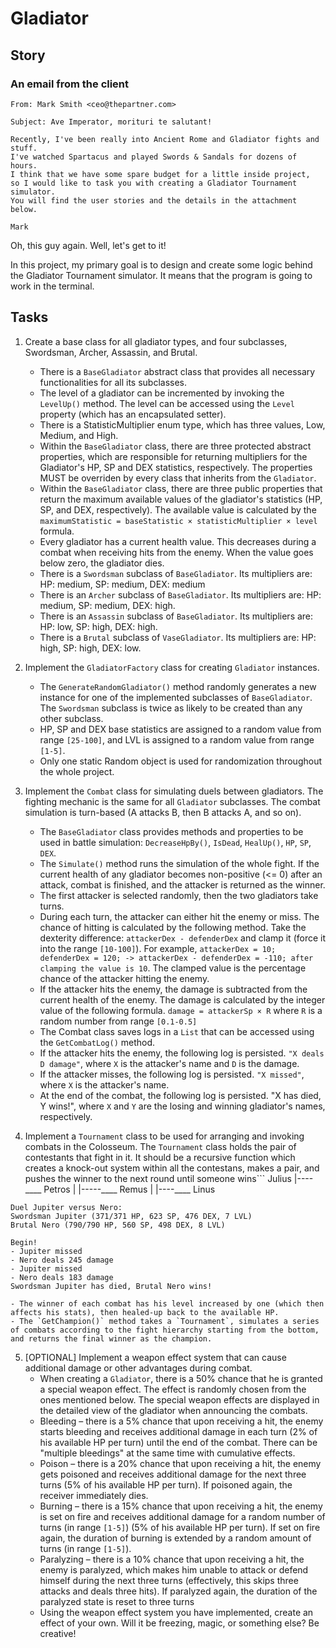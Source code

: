# Gladiator

## Story

### An email from the client

```
From: Mark Smith <ceo@thepartner.com>

Subject: Ave Imperator, morituri te salutant!

Recently, I've been really into Ancient Rome and Gladiator fights and stuff.
I've watched Spartacus and played Swords & Sandals for dozens of hours.
I think that we have some spare budget for a little inside project,
so I would like to task you with creating a Gladiator Tournament simulator.
You will find the user stories and the details in the attachment below.

Mark
```

Oh, this guy again. Well, let's get to it!

In this project, my primary goal is to design and create some logic behind
the Gladiator Tournament simulator. It means that the program is going
to work in the terminal.


## Tasks


1. Create a base class for all gladiator types, and four subclasses, Swordsman, Archer, Assassin, and Brutal.
    - There is a `BaseGladiator` abstract class that provides all necessary functionalities for all its subclasses.
    - The level of a gladiator can be incremented by invoking the `LevelUp()` method. The level can be accessed using the `Level` property (which has an encapsulated setter).
    - There is a StatisticMultiplier enum type, which has three values, Low, Medium, and High.
    - Within the `BaseGladiator` class, there are three protected abstract properties, which are responsible for returning multipliers for the Gladiator's HP, SP and DEX statistics, respectively. The properties MUST be overriden by every class that inherits from the `Gladiator`.
    - Within the `BaseGladiator` class, there are three public properties that return the maximum available values of the gladiator's statistics (HP, SP, and DEX, respectively). The available value is calculated by the `maximumStatistic = baseStatistic × statisticMultiplier × level` formula.
    - Every gladiator has a current health value. This decreases during a combat when receiving hits from the enemy. When the value goes below zero, the gladiator dies.
    - There is a `Swordsman` subclass of `BaseGladiator`. Its multipliers are: HP: medium, SP: medium, DEX: medium
    - There is an `Archer` subclass of `BaseGladiator`. Its multipliers are: HP: medium, SP: medium, DEX: high.
    - There is an `Assassin` subclass of `BaseGladiator`. Its multipliers are: HP: low, SP: high, DEX: high.
    - There is a `Brutal` subclass of `VaseGladiator`. Its multipliers are: HP: high, SP: high, DEX: low.

2. Implement the `GladiatorFactory` class for creating `Gladiator` instances.
    - The `GenerateRandomGladiator()` method randomly generates a new instance for one of the implemented subclasses of `BaseGladiator`. The `Swordsman` subclass is twice as likely to be created than any other subclass.
    - HP, SP and DEX base statistics are assigned to a random value from range `[25-100]`, and LVL is assigned to a random value from range `[1-5]`.
    - Only one static Random object is used for randomization throughout the whole project.

3. Implement the `Combat` class for simulating duels between gladiators. The fighting mechanic is the same for all `Gladiator` subclasses. The combat simulation is turn-based (A attacks B, then B attacks A, and so on).
    - The `BaseGladiator` class provides methods and properties to be used in battle simulation: `DecreaseHpBy()`, `IsDead`, `HealUp()`, `HP`, `SP`, `DEX`.
    - The `Simulate()` method runs the simulation of the whole fight. If the current health of any gladiator becomes non-positive (<= 0) after an attack, combat is finished, and the attacker is returned as the winner.
    - The first attacker is selected randomly, then the two gladiators take turns.
    - During each turn, the attacker can either hit the enemy or miss. The chance of hitting is calculated by the following method. Take the dexterity difference: `attackerDex - defenderDex` and clamp it (force it into the range `[10-100]`). For example, `attackerDex = 10; defenderDex = 120; -> attackerDex - defenderDex = -110; after clamping the value is 10`. The clamped value is the percentage chance of the attacker hitting the enemy.
    - If the attacker hits the enemy, the damage is subtracted from the current health of the enemy. The damage is calculated by the integer value of the following formula. `damage = attackerSp × R` where `R` is a random number from range `[0.1-0.5]`
    - The Combat class saves logs in a `List` that can be accessed using the `GetCombatLog()` method.
    - If the attacker hits the enemy, the following log is persisted. `"X deals D damage"`, where `X` is the attacker's name and `D` is the damage.
    - If the attacker misses, the following log is persisted. `"X missed"`, where `X` is the attacker's name.
    - At the end of the combat, the following log is persisted. "X has died, Y wins!", where `X` and `Y` are the losing and winning gladiator's names, respectively.

4. Implement a `Tournament` class to be used for arranging and invoking combats in the Colosseum. The `Tournament` class holds the pair of contestants that fight in it. It should be a recursive function which creates a knock-out system within all the contestans, makes a pair, and pushes the winner to the next round until someone wins```
    Julius
        |----____
    Petros      |
                |-----____
    Remus       |
        |----____
    Linus


```
Duel Jupiter versus Nero:
Swordsman Jupiter (371/371 HP, 623 SP, 476 DEX, 7 LVL)
Brutal Nero (790/790 HP, 560 SP, 498 DEX, 8 LVL)

Begin!
- Jupiter missed
- Nero deals 245 damage
- Jupiter missed
- Nero deals 183 damage
Swordsman Jupiter has died, Brutal Nero wins!
```

    - The winner of each combat has his level increased by one (which then affects his stats), then healed-up back to the available HP.
    - The `GetChampion()` method takes a `Tournament`, simulates a series of combats according to the fight hierarchy starting from the bottom, and returns the final winner as the champion.


5. [OPTIONAL] Implement a weapon effect system that can cause additional damage or other advantages during combat.
    - When creating a `Gladiator`, there is a 50% chance that he is granted a special weapon effect. The effect is randomly chosen from the ones mentioned below. The special weapon effects are displayed in the detailed view of the gladiator when announcing the combats.
    - Bleeding – there is a 5% chance that upon receiving a hit, the enemy starts bleeding and receives additional damage in each turn (2% of his available HP per turn) until the end of the combat. There can be "multiple bleedings" at the same time with cumulative effects.
    - Poison – there is a 20% chance that upon receiving a hit, the enemy gets poisoned and receives additional damage for the next three turns (5% of his available HP per turn). If poisoned again, the receiver immediately dies.
    - Burning – there is a 15% chance that upon receiving a hit, the enemy is set on fire and receives additional damage for a random number of turns (in range `[1-5]`) (5% of his available HP per turn). If set on fire again, the duration of burning is extended by a random amount of turns (in range `[1-5]`).
    - Paralyzing – there is a 10% chance that upon receiving a hit, the enemy is paralyzed, which makes him unable to attack or defend himself during the next three turns (effectively, this skips three attacks and deals three hits). If paralyzed again, the duration of the paralyzed state is reset to three turns
    - Using the weapon effect system you have implemented, create an effect of your own. Will it be freezing, magic, or something else? Be creative!
